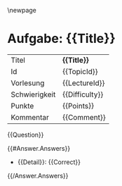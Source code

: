 \newpage

# Aufgabe: {{Title}}

|               |                |
|---------------|----------------|
| Titel         | **{{Title}}**  |
| Id            | {{TopicId}}    |
| Vorlesung     | {{LectureId}}  |
| Schwierigkeit | {{Difficulty}} |
| Punkte        | {{Points}}     |
| Kommentar     | {{Comment}}    |

{{Question}}

{{\#Answer.Answers}}

-   {{Detail}}: {{Correct}}

{{/Answer.Answers}}
